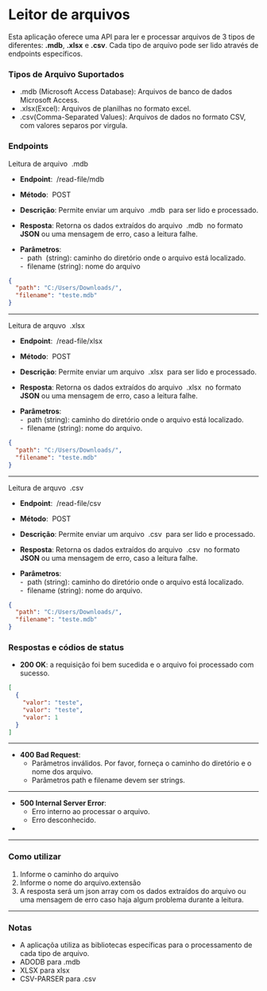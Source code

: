 # Leitor de arquivos

Esta aplicação oferece uma API para ler e processar arquivos de 3 tipos de diferentes: **.mdb**, **.xlsx** e **.csv**. Cada tipo de arquivo pode ser lido através de endpoints específicos.

### Tipos de Arquivo Suportados

- .mdb (Microsoft Access Database): Arquivos de banco de dados Microsoft Access.
- .xlsx(Excel): Arquivos de planilhas no formato excel.
-  .csv(Comma-Separated Values): Arquivos de dados no formato CSV, com valores separos por virgula.

### Endpoints <br>
<p>Leitura de arquivo <span style="background-color: rgba(255,255,255,.2); padding: 1px 4px; border-radius: 4px">.mdb</span></span></p>

- <p><b>Endpoint</b>: <span style="background-color: rgba(255,255,255,.2); padding: 1px 4px; border-radius: 4px">/read-file/mdb</span></p> 
- <p><b>Método</b>: <span style="background-color: rgba(255,255,255,.2); padding: 1px 4px; border-radius: 4px">POST</span></p>
- <p><b>Descrição</b>: Permite enviar um arquivo <span style="background-color: rgba(255,255,255,.2); padding: 1px 4px; border-radius: 4px">.mdb</span> para ser lido e processado.</p>
-  <p><b>Resposta</b>: Retorna os dados extraídos do arquivo <span style="background-color: rgba(255,255,255,.2); padding: 1px 4px; border-radius: 4px">.mdb</span> no formato <b>JSON</b> ou uma mensagem de erro, caso a leitura falhe.</p>
-  <p><b>Parâmetros</b>: <br>
    -  <span style="background-color: rgba(255,255,255,.2); padding: 1px 4px; border-radius: 4px">path </span>(string): caminho do diretório onde o arquivo está localizado.<br>
    -  <span style="background-color: rgba(255,255,255,.2); padding: 1px 4px; border-radius: 4px">filename</span>(string): nome do arquivo
  </p>  
  
  ```json
  {
    "path": "C:/Users/Downloads/",
    "filename": "teste.mdb"
  }
  ```

---


<p>Leitura de arquvo <span style="background-color: rgba(255,255,255,.2); padding: 1px 4px; border-radius: 4px">.xlsx</span></span></p>

- <p><b>Endpoint</b>: <span style="background-color: rgba(255,255,255,.2); padding: 1px 4px; border-radius: 4px">/read-file/xlsx</span></p> 
- <p><b>Método</b>: <span style="background-color: rgba(255,255,255,.2); padding: 1px 4px; border-radius: 4px">POST</span></p>
- <p><b>Descrição</b>: Permite enviar um arquivo <span style="background-color: rgba(255,255,255,.2); padding: 1px 4px; border-radius: 4px">.xlsx</span> para ser lido e processado.</p>
-  <p><b>Resposta</b>: Retorna os dados extraídos do arquivo <span style="background-color: rgba(255,255,255,.2); padding: 1px 4px; border-radius: 4px">.xlsx</span> no formato <b>JSON</b> ou uma mensagem de erro, caso a leitura falhe.</p>
-  <p><b>Parâmetros</b>: <br>
    -  <span style="background-color: rgba(255,255,255,.2); padding: 1px 4px; border-radius: 4px">path</span>(string): caminho do diretório onde o arquivo está localizado.<br>
    -  <span style="background-color: rgba(255,255,255,.2); padding: 1px 4px; border-radius: 4px">filename</span>(string): nome do arquivo.
  </p>  

  ```json
  {
    "path": "C:/Users/Downloads/",
    "filename": "teste.mdb"
  }
  ```


---

  <p>Leitura de arquvo <span style="background-color: rgba(255,255,255,.2); padding: 1px 4px; border-radius: 4px">.csv</span></span></p>

- <p><b>Endpoint</b>: <span style="background-color: rgba(255,255,255,.2); padding: 1px 4px; border-radius: 4px">/read-file/csv</span></p> 
- <p><b>Método</b>: <span style="background-color: rgba(255,255,255,.2); padding: 1px 4px; border-radius: 4px">POST</span></p>
- <p><b>Descrição</b>: Permite enviar um arquivo <span style="background-color: rgba(255,255,255,.2); padding: 1px 4px; border-radius: 4px">.csv</span> para ser lido e processado.</p>
-  <p><b>Resposta</b>: Retorna os dados extraídos do arquivo <span style="background-color: rgba(255,255,255,.2); padding: 1px 4px; border-radius: 4px">.csv</span> no formato <b>JSON</b> ou uma mensagem de erro, caso a leitura falhe.</p>
-  <p><b>Parâmetros</b>: <br>
    -  <span style="background-color: rgba(255,255,255,.2); padding: 1px 4px; border-radius: 4px">path</span>(string): caminho do diretório onde o arquivo está localizado.<br>
    -  <span style="background-color: rgba(255,255,255,.2); padding: 1px 4px; border-radius: 4px">filename</span>(string): nome do arquivo.
  </p>  
  
  ```json
  {
    "path": "C:/Users/Downloads/",
    "filename": "teste.mdb"
  }
  ```

### Respostas e códios de status
- **200 OK**: a requisição foi bem sucedida e o arquivo foi processado com sucesso.
```json
[
  {
    "valor": "teste",
    "valor": "teste",
    "valor": 1
  }
]
```
---
- **400 Bad Request**: 
  - Parâmetros inválidos. Por favor, forneça o caminho do diretório e o nome dos arquivo.
  - Parâmetros path e filename devem ser strings. 
---
- **500 Internal Server Error**: 
  -  Erro interno ao processar o arquivo.
  -  Erro desconhecido.
-  
---

### Como utilizar

1. Informe o caminho do arquivo
2. Informe o nome do arquivo.extensão
3. A resposta será um json array com os dados extraídos do arquivo ou uma mensagem  de erro caso haja algum problema durante a leitura.

---


### Notas

* A aplicaçõa utiliza as bibliotecas específicas para o processamento de cada tipo de arquivo.
* ADODB para .mdb
* XLSX para xlsx
* CSV-PARSER para .csv
